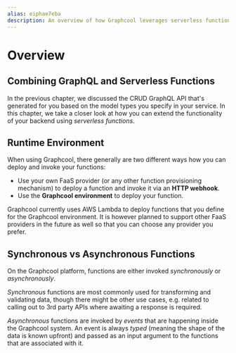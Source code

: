```yaml
---
alias: eiphae7eba 
description: An overview of how Graphcool leverages serverless functions.
---
```


# Overview

## Combining GraphQL and Serverless Functions

In the previous chapter, we discussed the CRUD GraphQL API that's generated for you based on the model types you specify in your service. In this chapter, we take a closer look at how you can extend the functionality of your backend using *serverless functions*. 

## Runtime Environment

When using Graphcool, there generally are two different ways how you can deploy and invoke your functions:

- Use your own FaaS provider (or any other function provisioning mechanism) to deploy a function and invoke it via an **HTTP webhook**.
- Use the **Graphcool environment** to deploy your function.

Graphcool currently uses AWS Lambda to deploy functions that you define for the Graphcool environment. It is however planned to support other FaaS providers in the future as well so that you can choose any provider you prefer.


## Synchronous vs Asynchronous Functions

On the Graphcool platform, functions are either invoked _synchronously_ or _asynchronously_.

_Synchronous_ functions are most commonly used for transforming and validating data, though there might be other use cases, e.g. related to calling out to 3rd party APIs where awaiting a response is required.  

_Asynchronous_ functions are invoked by _events_ that are happening inside the Graphcool system. An event is always _typed_ (meaning the shape of the data is known upfront) and passed as an input argument to the functions that are associated with it.

